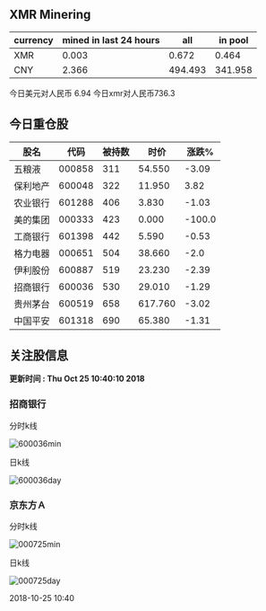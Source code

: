 ## XMR Minering

|currency|mined in last 24 hours|all|in pool|
|---|---|---|---|
|XMR|0.003|0.672|0.464|
|CNY|2.366|494.493|341.958|

今日美元对人民币 6.94	今日xmr对人民币736.3


## 今日重仓股 

|股名|代码|被持数|时价|涨跌%|
|---|---|---|---|---|
|五粮液|000858|311|54.550|-3.09|
|保利地产|600048|322|11.950|3.82|
|农业银行|601288|406|3.830|-1.03|
|美的集团|000333|423|0.000|-100.0|
|工商银行|601398|442|5.590|-0.53|
|格力电器|000651|504|38.660|-2.0|
|伊利股份|600887|519|23.230|-2.39|
|招商银行|600036|530|29.010|-1.29|
|贵州茅台|600519|658|617.760|-3.02|
|中国平安|601318|690|65.380|-1.31|

## 关注股信息
**更新时间 : Thu Oct 25 10:40:10 2018**
### 招商银行 
分时k线

![600036min](http://image.sinajs.cn/newchart/min/n/sh600036.gif)

日k线

![600036day](http://image.sinajs.cn/newchart/daily/n/sh600036.gif)

### 京东方Ａ 
分时k线

![000725min](http://image.sinajs.cn/newchart/min/n/sz000725.gif)

日k线

![000725day](http://image.sinajs.cn/newchart/daily/n/sz000725.gif)

2018-10-25 10:40